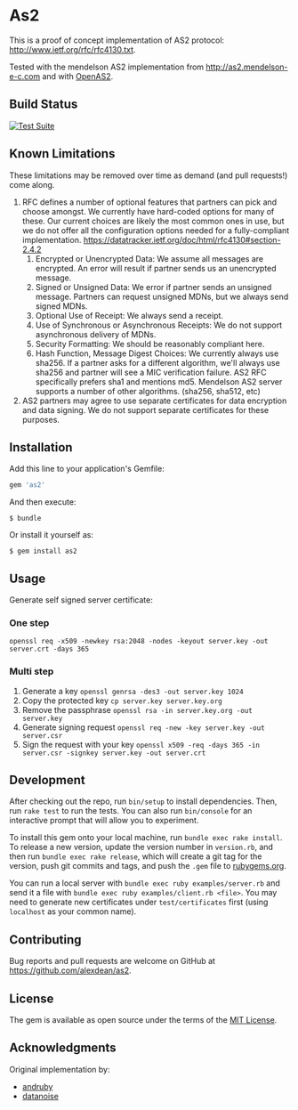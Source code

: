 # As2

This is a proof of concept implementation of AS2 protocol: http://www.ietf.org/rfc/rfc4130.txt.

Tested with the mendelson AS2 implementation from http://as2.mendelson-e-c.com
and with [OpenAS2](https://github.com/OpenAS2/OpenAs2App).

## Build Status

[![Test Suite](https://github.com/alexdean/as2/actions/workflows/test.yml/badge.svg)](https://github.com/alexdean/as2/actions/workflows/test.yml)

## Known Limitations

These limitations may be removed over time as demand (and pull requests!) come
along.

  1. RFC defines a number of optional features that partners can pick and choose
     amongst. We currently have hard-coded options for many of these. Our current
     choices are likely the most common ones in use, but we do not offer all the
     configuration options needed for a fully-compliant implementation. https://datatracker.ietf.org/doc/html/rfc4130#section-2.4.2
     1. Encrypted or Unencrypted Data: We assume all messages are encrypted. An
       error will result if partner sends us an unencrypted message.
     2. Signed or Unsigned Data: We error if partner sends an unsigned message.
       Partners can request unsigned MDNs, but we always send signed MDNs.
     3. Optional Use of Receipt: We always send a receipt.
     4. Use of Synchronous or Asynchronous Receipts: We do not support asynchronous
       delivery of MDNs.
     5. Security Formatting: We should be reasonably compliant here.
     6. Hash Function, Message Digest Choices: We currently always use sha256. If a
       partner asks for a different algorithm, we'll always use sha256 and partner
       will see a MIC verification failure. AS2 RFC specifically prefers sha1 and
       mentions md5. Mendelson AS2 server supports a number of other algorithms.
       (sha256, sha512, etc)
  2. AS2 partners may agree to use separate certificates for data encryption and data signing.
     We do not support separate certificates for these purposes.

## Installation

Add this line to your application's Gemfile:

```ruby
gem 'as2'
```

And then execute:

    $ bundle

Or install it yourself as:

    $ gem install as2

## Usage

Generate self signed server certificate:

### One step

`openssl req -x509 -newkey rsa:2048 -nodes -keyout server.key -out server.crt -days 365`

### Multi step

1. Generate a key ` openssl genrsa -des3 -out server.key 1024 `
2. Copy the protected key ` cp server.key server.key.org `
3. Remove the passphrase ` openssl rsa -in server.key.org -out server.key `
4. Generate signing request ` openssl req -new -key server.key -out server.csr `
5. Sign the request with your key ` openssl x509 -req -days 365 -in server.csr -signkey server.key -out server.crt `

## Development

After checking out the repo, run `bin/setup` to install dependencies. Then, run `rake test` to run the tests. You can also run `bin/console` for an interactive prompt that will allow you to experiment.

To install this gem onto your local machine, run `bundle exec rake install`. To release a new version, update the version number in `version.rb`, and then run `bundle exec rake release`, which will create a git tag for the version, push git commits and tags, and push the `.gem` file to [rubygems.org](https://rubygems.org).

You can run a local server with `bundle exec ruby examples/server.rb` and send it a file with `bundle exec ruby examples/client.rb <file>`. You may need to generate new certificates under `test/certificates` first (using `localhost` as your common name).

## Contributing

Bug reports and pull requests are welcome on GitHub at https://github.com/alexdean/as2.


## License

The gem is available as open source under the terms of the [MIT License](http://opensource.org/licenses/MIT).

## Acknowledgments

Original implementation by:
- [andruby](https://github.com/andruby)
- [datanoise](https://github.com/datanoise)
